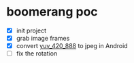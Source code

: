 # boomerang poc

- [x] init project
- [x] grab image frames
- [x] convert [yuv_420_888](https://developer.android.com/reference/android/graphics/ImageFormat.html#YUV_420_888) to jpeg in Android
- [ ] fix the rotation
